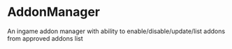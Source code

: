 # AddonManager
An ingame addon manager with ability to enable/disable/update/list addons from approved addons list
